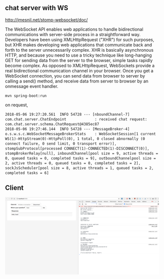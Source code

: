 chat server with WS
-------------------

http://jmesnil.net/stomp-websocket/doc/

The WebSocket API enables web applications to handle bidirectional communications with server-side process in a straightforward way. Developers have been using XMLHttpRequest ("XHR") for such purposes, but XHR makes developing web applications that communicate back and forth to the server unnecessarily complex. XHR is basically asynchronous HTTP, and because you need to use a tricky technique like long-hanging GET for sending data from the server to the browser, simple tasks rapidly become complex. As opposed to XMLHttpRequest, WebSockets provide a real bidirectional communication channel in your browser. Once you get a WebSocket connection, you can send data from browser to server by calling a send() method, and receive data from server to browser by an onmessage event handler.

```
mvn spring-boot:run
```

on request,

```
2018-05-06 19:27:20.561  INFO 54728 --- [nboundChannel-7] com.chat.server.ChatEndpoint             : received chat request: com.chat.server.schema.ChatRequest@4385ec87
2018-05-06 19:27:46.144  INFO 54728 --- [MessageBroker-4] o.s.w.s.c.WebSocketMessageBrokerStats    : WebSocketSession[1 current WS(1)-HttpStream(0)-HttpPoll(0), 1 total, 0 closed abnormally (0 connect failure, 0 send limit, 0 transport error)], stompSubProtocol[processed CONNECT(1)-CONNECTED(1)-DISCONNECT(0)], stompBrokerRelay[null], inboundChannel[pool size = 9, active threads = 0, queued tasks = 0, completed tasks = 9], outboundChannelpool size = 2, active threads = 0, queued tasks = 0, completed tasks = 2], sockJsScheduler[pool size = 8, active threads = 1, queued tasks = 2, completed tasks = 6]
```


Client
------

![](chat-client-ws.png)
